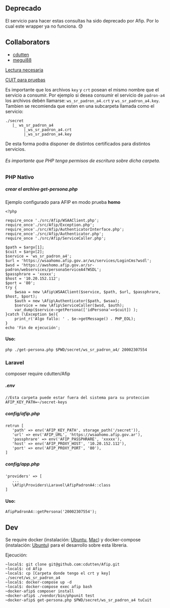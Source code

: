 ## Deprecado
El servicio para hacer estas consultas ha sido deprecado por Afip.
Por lo cual este wrapper ya no funciona. 😓

##  Collaborators

* [cdutten](https://github.com/cdutten)
* [megui88](https://github.com/megui88)



[Lectura necesaria](http://www.afip.gob.ar/ws/paso4.asp)

[CUIT para pruebas](http://www.afip.gob.ar/ws/ws_sr_padron_a4/datos-prueba-padron-a4.txt)

Es importante que los archivos `key` y `crt` posean el mismo nombre que el servicio a consumir.
Por ejemplo si desea consumir el servicio de `padron-a4` los archivos debén llamarse: `ws_sr_padron_a4.crt` y `ws_sr_padron_a4.key`. 
Tambien se recomienda que esten en una subcarpeta llamada como el servicio:
```
./secret
   |_ ws_sr_padron_a4
        |_ws_sr_padron_a4.crt
        |_ws_sr_padron_a4.key
```
De esta forma podra disponer de distintos certificados para distintos servicios.

###### Es importante que PHP tenga permisos de escritura sobre dicha carpeta.

### PHP Nativo

##### crear el archivo get-persona.php

Ejemplo configurado para AFIP en modo prueba **homo**

```
<?php

require_once './src/Afip/WSAAClient.php';
require_once'./src/Afip/Exception.php';
require_once'./src/Afip/AuthenticatorInterface.php';
require_once'./src/Afip/Authenticator.php';
require_once './src/Afip/ServiceCaller.php';

$path = $argv[1];
$cuit = $argv[2];
$service = 'ws_sr_padron_a4';
$url = 'https://wsaahomo.afip.gov.ar/ws/services/LoginCms?wsdl';
$wsd = 'https://awshomo.afip.gov.ar/sr-padron/webservices/personaServiceA4?WSDL';
$passphrare = 'xxxxx';
$host = '10.20.152.112';
$port = '80';
try {
    $wsaa = new \Afip\WSAAClient($service, $path, $url, $passphrare, $host, $port);
    $auth = new \Afip\Authenticator($path, $wsaa);
    $service = new \Afip\ServiceCaller($wsd, $auth);
    var_dump($service->getPersona(['idPersona'=>$cuit]) );
}catch (\Exception $e){
    print_r('Algo fallo: ' . $e->getMessage() . PHP_EOL);
}
echo 'Fin de ejecución';
```
#### Uso:

```
php ./get-persona.php $PWD/secret/ws_sr_padron_a4/ 20002307554 
```

### Laravel

composer require cdutten/Afip

##### .env
```
//Esta carpeta puede estar fuera del sistema para su proteccion
AFIP_KEY_PATH=~/secret-keys 
```

##### config/afip.php
```
retrun [
   'path' => env('AFIP_KEY_PATH', storage_path('/secret')),
   'url' => env('AFIP_URL', 'https://wsaahomo.afip.gov.ar'),
   'passphrare' => env('AFIP_PASSPHRARE', 'xxxxx'),
   'host' => env('AFIP_PROXY_HOST', '10.20.152.112'),
   'port' => env('AFIP_PROXY_PORT', '80'),
]
```

##### config/app.php
```
'providers' => [
   ...
   \Afip\Providers\Laravel\AfipPadronA4::class
]
```

#### Uso:
```
AfipPadronA4::getPersona('20002307554');
```

## Dev

Se require docker (instalación: [Ubuntu](https://docs.docker.com/install/linux/docker-ce/ubuntu/), [Mac](https://docs.docker.com/docker-for-mac/install/)) y docker-compose (instalación: [Ubuntu](https://docs.docker.com/compose/install/)) para el desarrollo sobre esta libreria.

Ejecución:

```
~local$: git clone git@github.com:cdutten/Afip.git
~local$: cd Afip
~local$: cp [Carpeta donde tengo el crt y key] ./secret/ws_sr_padron_a4
~local$: docker-compose up -d
~local$: docker-compose exec afip bash
~docker-afip$ composer install
~docker-afip$ ./vendor/bin/phpunit test
~docker-afip$ get-persona.php $PWD/secret/ws_sr_padron_a4 tuCuit
```



